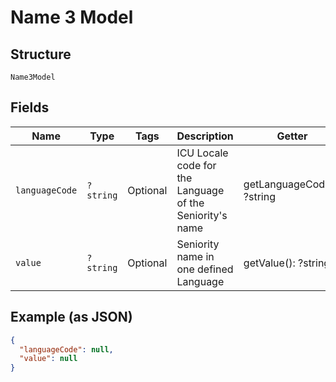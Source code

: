 
# Name 3 Model

## Structure

`Name3Model`

## Fields

| Name | Type | Tags | Description | Getter | Setter |
|  --- | --- | --- | --- | --- | --- |
| `languageCode` | `?string` | Optional | ICU Locale code for the Language of the Seniority's name | getLanguageCode(): ?string | setLanguageCode(?string languageCode): void |
| `value` | `?string` | Optional | Seniority name in one defined Language | getValue(): ?string | setValue(?string value): void |

## Example (as JSON)

```json
{
  "languageCode": null,
  "value": null
}
```

